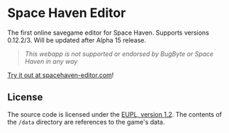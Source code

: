 # Space Haven Editor

The first online savegame editor for Space Haven. Supports versions 0.12.2/3. Will be updated after Alpha 15 release.

> *This webapp is not supported or endorsed by BugByte or Space Haven in any way*

[Try it out at spacehaven-editor.com](https://spacehaven-editor.com)!
## License

The source code is licensed under the [EUPL, version 1.2](https://opensource.org/licenses/EUPL-1.2).
The contents of the `/data` directory are references to the game's data.
